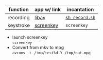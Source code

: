 | function  | app w/ link                               | incantation     |
|-----------|-------------------------------------------|-----------------|
| recording | [libav](https://libav.org/download/)      | [`sh record.sh`](https://raw.githubusercontent.com/denten-courses/computing-context/master/screencasts/record.sh)  |
| keystroke | [screenkey](https://packages.debian.org/source/sid/screenkey)| `screenkey` |


-  launch screenkey  
    `screenkey`
- Convert from mkv to mpg  
   `avconv -i /tmp/test%d.Y /tmp/out.mpg`
